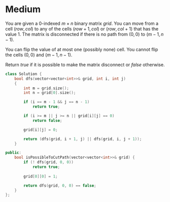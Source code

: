 # Medium

You are given a 0-indexed $m \times n$ binary matrix $grid$. You can move from a cell $(row, col)$ to any of the cells $(row + 1, col)$ or $(row, col + 1)$ that has the value $1$. The matrix is disconnected if there is no path from $(0, 0)$ to $(m - 1, n - 1)$.

You can flip the value of at most one (possibly none) cell. You cannot flip the cells $(0, 0)$ and $(m - 1, n - 1)$.

Return $true$ if it is possible to make the matrix disconnect or $false$ otherwise.

```cpp
class Solution {
    bool dfs(vector<vector<int>>& grid, int i, int j)
    {
        int m = grid.size();
        int n = grid[0].size();

        if (i == m - 1 && j == n - 1)
            return true;

        if (i >= m || j >= n || grid[i][j] == 0)
            return false;

        grid[i][j] = 0;

        return (dfs(grid, i + 1, j) || dfs(grid, i, j + 1));
    }

public:
    bool isPossibleToCutPath(vector<vector<int>>& grid) {
        if (! dfs(grid, 0, 0))
            return true;
        
        grid[0][0] = 1;

        return dfs(grid, 0, 0) == false;
    }
};
```
